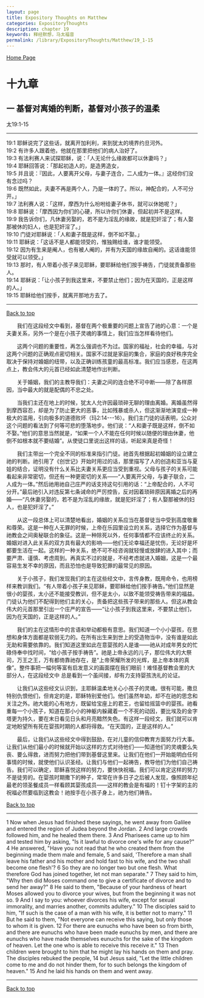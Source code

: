 ```yaml
---
layout: page
title: Expository Thoughts on Matthew
categories: ExpositoryThoughts
description: chapter 19
keywords: 释经默想，马太福音
permalink: /library/ExpositoryThoughts/Matthew/19_1-15
---
```

[ Home Page ]({{site.baseurl}}/index) <br>

<a name="0"></a>
# 十九章 

## 一 基督对离婚的判断，基督对小孩子的温柔

太19:1-15

***

19:1 耶稣说完了这些话，就离开加利利，来到犹太的境界约旦河外。<br>
19:2 有许多人跟着他，他就在那里把他们的病人治好了。<br>
19:3 有法利赛人来试探耶稣，说：「人无论什么缘故都可以休妻吗？」<br>
19:4 耶稣回答说：「那起初造人的，是造男造女，<br>
19:5 并且说：『因此，人要离开父母，与妻子连合，二人成为一体。』这经你们没有念过吗？<br>
19:6 既然如此，夫妻不再是两个人，乃是一体的了。所以，神配合的，人不可分开。」<br>
19:7 法利赛人说：「这样，摩西为什么吩咐给妻子休书，就可以休她呢？」<br>
19:8 耶稣说：「摩西因为你们的心硬，所以许你们休妻，但起初并不是这样。<br>
19:9 我告诉你们，凡休妻另娶的，若不是为淫乱的缘故，就是犯奸淫了；有人娶那被休的妇人，也是犯奸淫了。」<br>
19:10 门徒对耶稣说：「人和妻子既是这样，倒不如不娶。」<br>
19:11 耶稣说：「这话不是人都能领受的，惟独赐给谁，谁才能领受。<br>
19:12 因为有生来是阉人，也有被人阉的，并有为天国的缘故自阉的。这话谁能领受就可以领受。」<br>
19:13 那时，有人带着小孩子来见耶稣，要耶稣给他们按手祷告，门徒就责备那些人。<br>
19:14 耶稣说：「让小孩子到我这里来，不要禁止他们；因为在天国的，正是这样的人。」<br>
19:15 耶稣给他们按手，就离开那地方去了。<br>

***

[Back to top](#0)

&emsp;&emsp;我们在这段经文中看到，基督在两个极重要的问题上宣告了祂的心意：一个是夫妻关系，另外一个是在小孩子灵魂的事情上，我们应当怎样看待他们。

&emsp;&emsp;这两个问题的重要性，再怎么强调也不为过。国家的福祉，社会的幸福，与对   这两个问题的正确观点密切相关。国家不过就是家庭的集合，家庭的良好秩序完全取决于保持对婚姻的纽带，以及正确训练孩童的最高标准。我们应当感恩，在这两点上，教会伟大的元首已经如此清楚地作出判断。

&emsp;&emsp;关于婚姻，我们的主教导我们：夫妻之间的连合绝不可中断——除了各样原因，当中最大的就是配偶的不忠之处。

&emsp;&emsp;当我们主还在地上的时候，犹太人允许因最琐碎无聊的理由离婚。离婚虽然得到摩西容忍，却是为了防止更大的恶事，比如残暴或杀人，但这渐渐地演变成一种极大的滥用，引向极多的道德败坏（玛2:14---16）。我们主门徒的话表明，公众对这个问题的看法到了何等可悲的堕落地步。他们说：“人和妻子既是这样，倒不如不娶。”他们的意思当然就是，“如果一个人不能在任何时候以随便的理由休妻，他倒不如根本就不要结婚”。从使徒口里说出这样的话，听起来真是奇怪！

&emsp;&emsp;我们主带出一个完全不同的标准来指引门徒。祂首先根据起初婚姻的设立建立祂的判断。祂引用了《创世记》开始时用过的话，那里描写了人的创造和亚当与夏娃的结合，证明没有什么关系比夫妻关系更应当受到重视。父母与孩子的关系可能看起来非常密切，但还有一种更密切的关系——“人要离开父母，与妻子联合，二人成为一体。”然后祂用祂自己庄严的话支持这句引用的话：“上帝配合的，人不可分开。”最后祂引入对违反第七条诫命的严厉控告，反对因着琐碎原因离婚之后的再婚——“凡休妻另娶的，若不是为淫乱的缘故，就是犯奸淫了；有人娶那被休的妇人，也是犯奸淫了。”

&emsp;&emsp;从这一段总体上可以清楚地看出，婚姻的关系应当在基督徒当中受到高度敬重和尊荣。这是一种在人无罪的时候，上帝在乐园里设立的关系，选择它作为基督与祂教会之间奥秘联合的象征。这是一种除死以外，任何事情都不应该终止的关系。婚姻对进入此关系的双方具有最大的影响——他们无论幸福还是忧伤，无论好是坏都要生活在一起。这样的一种关系，绝不可不经咨询就轻慢或放肆的进入其中；而要严肃、谨慎、考虑周到。再真实不过的就是，不经考虑就进入婚姻，这是一个最容易生发不幸的原因，而且恐怕也是导致犯罪的最常见的原因。

&emsp;&emsp;关于小孩子，我们发现我们的主在这些经文中，言传身教，既用命令，也用榜样来教训我们。“有人带着小孩子来见耶稣，要耶稣给他们按手祷告。”他们显然是很小的婴孩，太小还不能接受教训，但不是太小，以致不能领受祷告带来的福益。门徒认为他们不配得到他们主的关心，责备把这些孩子带来的那些人。但这从教会伟大的元首那里引出一个庄严的宣告——“让小孩子到我这里来，不要禁止他们，因为在天国的，正是这样的人。”

&emsp;&emsp;我们的主在这情形中的言语和举动都极有意思。我们知道一个小小婴孩，在思想和身体方面都是软弱无力的。在所有出生来到世上的受造物当中，没有谁是如此无助和需要依靠的。我们知道这里如此在意婴孩的人是谁——祂从对成年男女的忙碌侍奉中找时间，“给小孩子按手祷告”。祂是上帝永远的儿子，那位伟大的大祭司，万王之王，万有都倚靠祂存在，是“上帝荣耀所发的光辉，是上帝本体的真像”。整件事把一幅何等富有启发意义的画面摆在我们眼前！难怪基督教会里的大部分人，在这段经文中 总是看到一个虽间接，却有力支持婴孩洗礼的论证。

&emsp;&emsp;让我们从这些经文认识到，主耶稣温柔地关心小孩子的灵魂。很有可能，撒旦特别仇恨他们，但肯定的是，耶稣特别爱他们。他们虽然年幼，却不在祂的思念和关注之外。祂大能的心有地方，既留给宝座上的君王，也留给摇篮中的婴孩。祂看重每一个小孩子，知道在那小小的神躯内躲藏着一个不死的动因，要比埃及的金字塔更为持久，要在末日看见日头和月亮黯然失色。有这样一段经文，我们就可以肯定地盼望所有死在婴孩时期的人都将得救。“在天国的，正是这样的人。”

&emsp;&emsp;最后，让我们从这些经文中得到鼓励，在对儿童的信仰教育方面努力行大事。让我们从他们最小的时候就开始以这样的方式对待他们——知道他们的灵魂要么失丧、要么得救，进而努力把他们带到基督这里来。让我们在他们一开始能明白任何事情的时候，就使他们认识圣经。让我们与他们一起祷告，教导他们为他们自己祷告。我们可以确定，耶稣喜悦这样的努力，要快快祝福。我们可以肯定这样的努力不是徒劳的。在婴孩时期撒下的种子，常常在许多日子之后被人发现，像照顾年纪最老的领圣餐成员一样看顾其婴孩成员——这样的教会是有福的！钉十字架的主的祝福必然要临到这教会！祂按手在小孩子身上，祂为他们祷告。

[Back to top](#0)

***

1 Now when Jesus had finished these sayings, he went away from Galilee and entered the region of Judea beyond the Jordan. 2 And large crowds followed him, and he healed them there. 3 And Pharisees came up to him and tested him by asking, "Is it lawful to divorce one's wife for any cause?" 4 He answered, "Have you not read that he who created them from the beginning made them male and female, 5 and said, 'Therefore a man shall leave his father and his mother and hold fast to his wife, and the two shall become one flesh'? 6 So they are no longer two but one flesh. What therefore God has joined together, let not man separate." 7 They said to him, "Why then did Moses command one to give a certificate of divorce and to send her away?" 8 He said to them, "Because of your hardness of heart Moses allowed you to divorce your wives, but from the beginning it was not so. 9 And I say to you: whoever divorces his wife, except for sexual immorality, and marries another, commits adultery." 10 The disciples said to him, "If such is the case of a man with his wife, it is better not to marry." 11 But he said to them, "Not everyone can receive this saying, but only those to whom it is given. 12 For there are eunuchs who have been so from birth, and there are eunuchs who have been made eunuchs by men, and there are eunuchs who have made themselves eunuchs for the sake of the kingdom of heaven. Let the one who is able to receive this receive it." 13 Then children were brought to him that he might lay his hands on them and pray. The disciples rebuked the people, 14 but Jesus said, "Let the little children come to me and do not hinder them, for to such belongs the kingdom of heaven." 15 And he laid his hands on them and went away.

***

[Back to top](#0)
